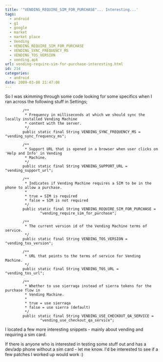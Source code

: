 ```yaml
---
title: '"VENDING_REQUIRE_SIM_FOR_PURCHASE"... Interesting...'
tags:
  - android
  - g1
  - google
  - market
  - market place
  - Vending
  - VENDING_REQUIRE_SIM_FOR_PURCHASE
  - VENDING_SYNC_FREQUENCY_MS
  - VENDING_TOS_VERSION
  - vending.apk
url: vending-require-sim-for-purchase-interesting.html
id: 214
categories:
  - android
date: 2009-03-08 21:47:08
---
```


So I was skimming through some code looking for some specifics when I ran across the following stuff in Settings;
```
        /**
         * Frequency in milliseconds at which we should sync the locally installed Vending Machine
         * content with the server.
         */
        public static final String VENDING_SYNC_FREQUENCY_MS = "vending_sync_frequency_ms";

        /**
         * Support URL that is opened in a browser when user clicks on 'Help and Info' in Vending
         * Machine.
         */
        public static final String VENDING_SUPPORT_URL = "vending_support_url";

        /**
         * Indicates if Vending Machine requires a SIM to be in the phone to allow a purchase.
         *
         * true = SIM is required
         * false = SIM is not required
         */
        public static final String VENDING_REQUIRE_SIM_FOR_PURCHASE =
                "vending_require_sim_for_purchase";

        /**
         * The current version id of the Vending Machine terms of service.
         */
        public static final String VENDING_TOS_VERSION = "vending_tos_version";

        /**
         * URL that points to the terms of service for Vending Machine.
         */
        public static final String VENDING_TOS_URL = "vending_tos_url";

        /**
         * Whether to use sierraqa instead of sierra tokens for the purchase flow in
         * Vending Machine.
         *
         * true = use sierraqa
         * false = use sierra (default)
         */
        public static final String VENDING_USE_CHECKOUT_QA_SERVICE =
                "vending_use_checkout_qa_service";
```
I located a few more interesting snippets - mainly about vending and requiring a sim card.

If there is anyone who is interested in testing some stuff out and has a dev/adp phone without a sim card - let me know. I'd be interested to see if a few patches I worked up would work :)
